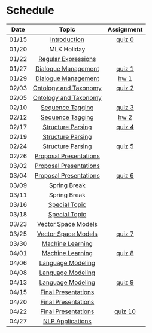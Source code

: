 # Schedule

|Date | Topic | Assignment |
|:---:|:---:|:---:|
|01/15| [Introduction](syllabus.md) | [quiz 0](getting_started.md) |
|01/20| MLK Holiday |  |
|01/22| [Regular Expressions]() |  |
|01/27| [Dialogue Management]() | [quiz 1](quizzes.md#quiz-1) |
|01/29| [Dialogue Management]() | [hw 1](hw-text-matching.md) |
|02/03| [Ontology and Taxonomy]() | [quiz 2](quizzes.md#quiz-2) |
|02/05| [Ontology and Taxonomy]() |  |
|02/10| [Sequence Tagging]() | [quiz 3](quizzes.md#quiz-3) |
|02/12| [Sequence Tagging]() | [hw 2](hw-lexicon-entity-matching.md) |
|02/17| [Structure Parsing]() | [quiz 4](quizzes.md#quiz-4) |
|02/19| [Structure Parsing]() |  |
|02/24| [Structure Parsing]() | [quiz 5](quizzes.md#quiz-5) |
|02/26| [Proposal Presentations]() |  |
|03/02| [Proposal Presentations]() |  |
|03/04| [Proposal Presentations]() | [quiz 6](quizzes.md#quiz-6) |
|03/09| Spring Break |  |
|03/11| Spring Break |  |
|03/16| [Special Topic]() |  |
|03/18| [Special Topic]() |  |
|03/23| [Vector Space Models]() |  |
|03/25| [Vector Space Models]() | [quiz 7](quizzes.md#quiz-7) |
|03/30| [Machine Learning]() |  |
|04/01| [Machine Learning]() | [quiz 8](quizzes.md#quiz-8) |
|04/06| [Language Modeling]() |  |
|04/08| [Language Modeling]() |  |
|04/13| [Language Modeling]() | [quiz 9](quizzes.md#quiz-9) |
|04/15| [Final Presentations]() |  |
|04/20| [Final Presentations]() |  |
|04/22| [Final Presentations]() | [quiz 10](quizzes.md#quiz-10) |
|04/27| [NLP Applications]() |  |
